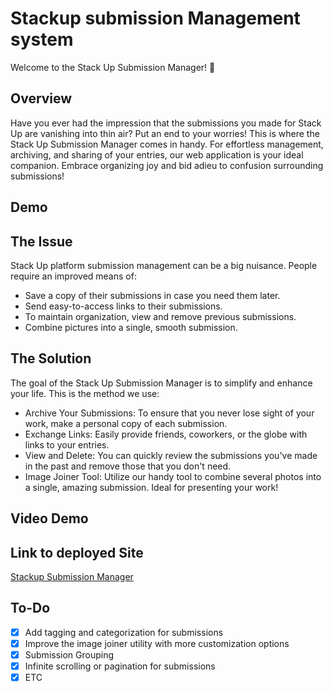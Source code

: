 # Stackup submission Management system

Welcome to the Stack Up Submission Manager! 🎉

## Overview

Have you ever had the impression that the submissions you made for Stack Up are vanishing into thin air? Put an end to your worries! This is where the Stack Up Submission Manager comes in handy. For effortless management, archiving, and sharing of your entries, our web application is your ideal companion. Embrace organizing joy and bid adieu to confusion surrounding submissions!

## Demo
## The Issue

Stack Up platform submission management can be a big nuisance. People require an improved means of:
- Save a copy of their submissions in case you need them later.
- Send easy-to-access links to their submissions.
- To maintain organization, view and remove previous submissions.
- Combine pictures into a single, smooth submission.

## The Solution

The goal of the Stack Up Submission Manager is to simplify and enhance your life. This is the method we use:

- Archive Your Submissions: To ensure that you never lose sight of your work, make a personal copy of each submission.
- Exchange Links: Easily provide friends, coworkers, or the globe with links to your entries.
- View and Delete: You can quickly review the submissions you've made in the past and remove those that you don't need.
- Image Joiner Tool: Utilize our handy tool to combine several photos into a single, amazing submission. Ideal for presenting your work!

## Video Demo


## Link to deployed Site
[Stackup Submission Manager](https://stackup-submission-management.chickenkiller.com/)

## To-Do
- [x] Add tagging and categorization for submissions
- [x] Improve the image joiner utility with more customization options
- [x] Submission Grouping
- [x] Infinite scrolling or pagination for submissions
- [x] ETC
